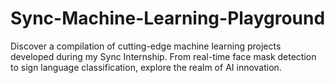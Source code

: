 # Sync-Machine-Learning-Playground
 Discover a compilation of cutting-edge machine learning projects developed during my Sync Internship. From real-time face mask detection to sign language classification, explore the realm of AI innovation.
